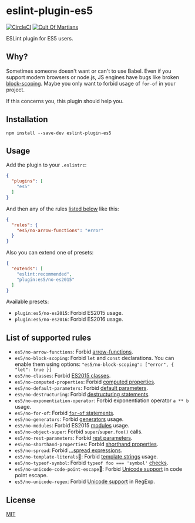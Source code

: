 eslint-plugin-es5
=================

[![CircleCI](https://circleci.com/gh/nkt/eslint-plugin-es5.svg?style=shield)](https://circleci.com/gh/nkt/eslint-plugin-es5)
[![Cult Of Martians](http://cultofmartians.com/assets/badges/badge.svg)](http://cultofmartians.com/tasks/eslint-es5.html)

ESLint plugin for ES5 users.

Why?
----

Sometimes someone doesn't want or can't to use Babel.
Even if you support modern browsers or node.js, JS engines have bugs
like broken [block-scoping](http://stackoverflow.com/q/32665347).
Maybe you only want to forbid usage of `for-of` in your project.

If this concerns you, this plugin should help you.

Installation
------------

```
npm install --save-dev eslint-plugin-es5
```

Usage
-----

Add the plugin to your `.eslintrc`:

```json
{
  "plugins": [
    "es5"
  ]
}
```

And then any of the rules [listed below](#list-of-supported-rules) like this:

```json
{
  "rules": {
    "es5/no-arrow-functions": "error"
  }
}
```

Also you can extend one of presets:
```json
{
  "extends": [
    "eslint:recommended",
    "plugin:es5/no-es2015"
  ]
}
```

Available presets:

  - `plugin:es5/no-es2015`: Forbid ES2015 usage.
  - `plugin:es5/no-es2016`: Forbid ES2016 usage.

List of supported rules
-----------------------

  - `es5/no-arrow-functions`: Forbid [arrow-functions](https://babeljs.io/learn-es2015/#ecmascript-2015-features-arrows-and-lexical-this).
  - `es5/no-block-scoping`: Forbid `let` and `const` declarations. You can enable them using options: `"es5/no-block-scoping": ["error", { "let": true }]`
  - `es5/no-classes`: Forbid [ES2015 classes](https://babeljs.io/learn-es2015/#ecmascript-2015-features-classes).
  - `es5/no-computed-properties`: Forbid [computed properties](https://babeljs.io/learn-es2015/#ecmascript-2015-features-enhanced-object-literals).
  - `es5/no-default-parameters`: Forbid [default parameters](https://babeljs.io/learn-es2015/#ecmascript-2015-features-default-rest-spread).
  - `es5/no-destructuring`: Forbid [destructuring statements](https://babeljs.io/learn-es2015/#ecmascript-2015-features-destructuring).
  - `es5/no-exponentiation-operator`: Forbid exponentiation operator `a ** b` usage.
  - `es5/no-for-of`: Forbid [`for-of` statements](https://babeljs.io/learn-es2015/#ecmascript-2015-features-iterators-for-of).
  - `es5/no-generators`: Forbid [generators](https://babeljs.io/learn-es2015/#ecmascript-2015-features-generators) usage.
  - `es5/no-modules`: Forbid ES2015 [modules](https://babeljs.io/learn-es2015/#ecmascript-2015-features-modules) usage.
  - `es5/no-object-super`: Forbid `super`/`super.foo()` calls.
  - `es5/no-rest-parameters`: Forbid [rest parameters](https://babeljs.io/learn-es2015/#ecmascript-2015-features-default-rest-spread).
  - `es5/no-shorthand-properties`: Forbid [shorthand properties](https://babeljs.io/learn-es2015/#ecmascript-2015-features-enhanced-object-literals).
  - `es5/no-spread`: Forbid [...spread expressions](https://babeljs.io/learn-es2015/#ecmascript-2015-features-default-rest-spread).
  - `es5/no-template-literals`:wrench:: Forbid [template strings](https://babeljs.io/learn-es2015/#ecmascript-2015-features-template-strings) usage.
  - `es5/no-typeof-symbol`: Forbid `typeof foo === 'symbol'` [checks](https://babeljs.io/learn-es2015/#ecmascript-2015-features-symbols).
  - `es5/no-unicode-code-point-escape`:wrench:: Forbid [Unicode support](https://babeljs.io/learn-es2015/#unicode) in code point escape.
  - `es5/no-unicode-regex`: Forbid [Unicode support](https://babeljs.io/learn-es2015/#ecmascript-2015-features-unicode) in RegExp.

License
-------
[MIT](LICENSE)
